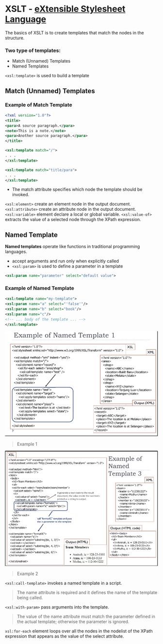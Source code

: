 # XSLT - [eXtensible Stylesheet Language](https://www.w3schools.com/xml/xsl_intro.asp)

The basics of XSLT is to create templates that match the nodes in the structure.

### Two type of templates:
 + Match (Unnamed) Templates
 + Named Templates

`<xsl:template>` is used to build a template

## Match (Unnamed) Templates

### Example of Match Template

```xml
<?xml version="1.0"?>
<title>
<para>A source paragraph.</para>
<note>This is a note.</note>
<para>Another source paragraph.</para>
</title>
```

```xml
<xsl:template match="/">
. . .
</xsl:template>
```

```xml
<xsl:template match="title/para">
. . .
</xsl:template>
```

+ The match attribute specifies which node the template should be invoked.

`<xsl:element>` create an element node in the output document.
`<xsl:attribute>` create an attribute node in the output document.
`<xsl:variable>` element declare a local or global variable.
`<xsl:value-of>` extracts the value of a selected node through the XPath expression.

## Named Template

**Named templates** operate like functions in traditional programming languages.

+ accept arguments and run only when explicitly called
+ `<xsl:param>` is used to define a parameter in a template
```xml
<xsl:param name="parameter" select="default value">
```

### Example of Named Template

```xml
<xsl:template name="my-template">
<xsl:param name="a" select="'false'"/>
<xsl:param name="b" select="book"/>
<xsl:param name="c"/>
<!-- ... body of the template ... -->
</xsl:template>
```

![Example of Named Template](./img/TCP3151-Lec5-named-template-example.png)
> Example 1

![Example of Named Template 3](./img/TCP3151-Lec5-named-template-example2.png)
> Example 2

`<xsl:call-template>` invokes a named template in a script.
>The name attribute is required and it defines the name of the template being called.

`<xsl:with-param>` pass arguments into the template.
> The value of the name attribute must match the parameter defined in the actual template; otherwise the parameter is ignored.

`xsl:for-each` element loops over all the nodes in the nodelist of the XPath expression that appears as the value of the select attribute.
